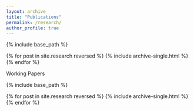 ```yaml
---
layout: archive
title: "Publications"
permalink: /research/
author_profile: true
---
```



{% include base_path %}

{% for post in site.research reversed %}
  {% include archive-single.html %}
{% endfor %}

Working Papers

{% include base_path %}

{% for post in site.research reversed %}
  {% include archive-single.html %}
{% endfor %}
